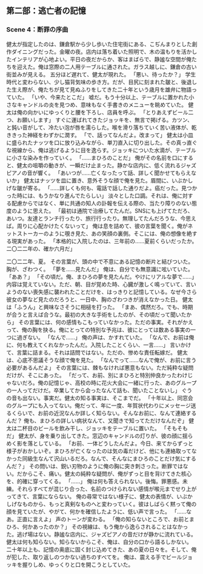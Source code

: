 ## 第二部：逃亡者の記憶
### Scene 4：断罪の序曲

健太が指定したのは、鎌倉駅から少し歩いた住宅街にある、こぢんまりとした創作ダイニングだった。金曜の夜。店内は落ち着いた照明で、木の温もりを活かしたインテリアが心地よい。平日の夜だからか、客はまばらで、静謐な空間が俺たちを迎えた。俺は窓際の二人用テーブルに通された。ガラス越しに、鎌倉の古い街並みが見える。
五分ほど遅れて、健太が現れた。
「悪い、待ったか？」
学生時代と変わらない、少し猫背気味の歩き方。だが、目尻に刻まれた皺と、後退した生え際が、俺たちが見て見ぬふりをしてきた二十年という歳月を雄弁に物語っていた。
「いや、今来たとこだ」
嘘だ。もう十分以上、テーブルに置かれた小さなキャンドルの炎を見つめ、意味もなく手書きのメニューを眺めていた。
健太は俺の向かいにゆっくりと腰を下ろし、店員を呼ぶ。
「とりあえずビール二つ、お願いします」
すぐに運ばれてきたジョッキを、無言で掲げる。カツン、と鈍い音がして、冷たい泡が唇を濡らした。喉を滑り落ちていく苦い液体が、乾ききった神経をわずかに潤す。
「で、話ってなんだよ。改まって」
健太は小皿に盛られたナッツを口に放り込みながら、単刀直入に切り出した。その真っ直ぐな視線から、俺は逃げるように目を逸らす。ジョッキについた水滴が、テーブルに小さな染みを作っていく。
「……まひろのことだ」
俺がその名前を口にすると、健太の咀嚼の動きが、一瞬だけ止まった。静かな店内に、低く流れるジャズピアノの音が響く。
「あいつが……亡くなったって話、詳しく聞かせてもらえないか」
健太はナッツを皿に置き、意外そうな顔で俺を見た。眉間に、いぶかしげな皺が寄る。
「……詳しくも何も、電話で話した通りだよ。癌だった。見つかった時には、もうかなり進んでたらしい」
淡々とした口調。それは、俺に対する配慮からではなく、単に共通の知人の訃報を伝える際の、当たり障りのない態度のように思えた。
「最初は通院で治療してたんだ。SNSにも上げてただろ、あいつ。友達とランチ行ったり、旅行行ったり。無理してたんだろうな、今思えば。周りに心配かけたくないって」
俺は息を詰めて、彼の言葉を聞く。俺がネットストーカーのように覗き見た、あの笑顔の裏側。そこには、俺の想像を絶する現実があった。
「本格的に入院したのは、三年前の……夏前くらいだったか。二〇二二年の、確か六月だ」

二〇二二年、夏。
その言葉が、頭の中で不意にある記憶の断片と結びついた。胸が、ざわつく。
「夢を……見たんだ」
俺は、自分でも無意識に呟いていた。
「ああ？」
「その頃だ。俺、まひろの夢を見たんだ。やけにリアルな夢で……」
内容は覚えていない。ただ、朝、目が覚めた時、心臓が激しく鳴っていて、言いようのない喪失感に襲われたことだけを、はっきりと記憶している。なぜ今さら彼女の夢など見たのだろうと、一日中、胸のざわつきが消えなかった日。
健太は「ふうん」と興味なさそうに相槌を打った。
「まあ、偶然だろ。でも、時期が合うと言えば合うな。最初の大きな手術をしたのが、その頃だって聞いたから」
その言葉には、何の感情もこもっていなかった。ただの事実。それがかえって、俺の胸を抉る。俺にとっての特別な予兆は、彼にとっては数ある事実の一つに過ぎない。
「なんで……」
俺の声は、かすれていた。
「なんで、お前は俺に、何も教えてくれなかったんだ。入院したことくらい、一言……」
言いかけて、言葉に詰まる。それは詰問ではない。ただの、惨めな責任転嫁だ。
健太は、心底不思議そうな顔で俺を見た。
「なんでって……なんで俺が、お前に言う必要があるんだよ」
その言葉には、棘もなければ悪意もない。ただ純粋な疑問だけが、そこにあった。
「だって、お前、別にまひろと特別仲良かったわけじゃないだろ。俺の記憶じゃ、高校の時に花火大会に一緒に行った、あのグループの一人ってだけだ。卒業してから会ったなんて話も、聞いたことないし」
ぐうの音も出ない。事実だ。健太の知る事実は、そこまでだ。
「十年以上、同窓会のグループにも入ってない。俺だって、年に一度、年賀状代わりにメッセージ送るくらいで、お前の近況なんか詳しく知らない。そんなお前に、なんて連絡するんだ？ 俺も、まひろの詳しい病状なんて、又聞きで知ってただけなんだぞ」
健太は二杯目のビールを飲み干し、ジョッキをテーブルに置いた。
「そもそもだ」
健太が、身を乗り出してきた。窓辺のキャンドルの灯りが、彼の顔に揺らめく影を落としている。
「お前、一体どうしたんだよ。今日、来てからずっと様子がおかしいぞ。まひろが亡くなったのは気の毒だけど、他にも連絡取ってなかった同級生なんて沢山いるだろ。なんで、そんなにまひろのことだけ気にするんだ？」
その問いは、鋭い刃物のように俺の胸に突き刺さった。断罪ではない。だからこそ、痛い。健太の純粋な疑問が、俺がずっと目を背けてきた核心を、的確に穿ってくる。
「……」
俺は何も答えられない。後悔。罪悪感。未練。それらすべてが混じり合った、名前のつけられない感情が喉元までせり上がってきて、言葉にならない。
俺の尋常ではない様子に、健太の表情が、いぶかしげなものから、もっと真剣なものへと変わっていく。彼はしばらく黙って俺の顔を見ていたが、やがて、何かを確信したように、低い声で言った。
「……なあ。正直に言えよ」
声のトーンが変わる。
「俺の知らないところで、お前とまひろ、何かあったのか？」
その視線は、もう俺から逸らされることはなかった。逃げ場はない。静謐な店内に、ジャズピアノの音だけが静かに流れている。
健太は何も知らない。知らないからこそ、俺は、自分の口から語るしかない。
二十年以上も、記憶の奥底に固く封じ込めてきた、あの夏の日々を。そして、俺が犯した、取り返しのつかない過ちのすべてを。
俺は、震える手でビールジョッキを握りしめ、ゆっくりと口を開こうとしていた。